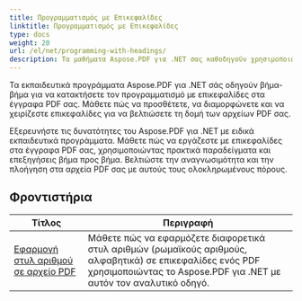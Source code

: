 ```yaml
---
title: Προγραμματισμός με Επικεφαλίδες
linktitle: Προγραμματισμός με Επικεφαλίδες
type: docs
weight: 20
url: /el/net/programming-with-headings/
description: Τα μαθήματα Aspose.PDF για .NET σας καθοδηγούν χρησιμοποιώντας επικεφαλίδες για να βελτιώσετε τη δομή των εγγράφων PDF σας.
---
```

Τα εκπαιδευτικά προγράμματα Aspose.PDF για .NET σάς οδηγούν βήμα-βήμα για να κατακτήσετε τον προγραμματισμό με επικεφαλίδες στα έγγραφα PDF σας. Μάθετε πώς να προσθέτετε, να διαμορφώνετε και να χειρίζεστε επικεφαλίδες για να βελτιώσετε τη δομή των αρχείων PDF σας.

Εξερευνήστε τις δυνατότητες του Aspose.PDF για .NET με ειδικά εκπαιδευτικά προγράμματα. Μάθετε πώς να εργάζεστε με επικεφαλίδες στα έγγραφα PDF σας, χρησιμοποιώντας πρακτικά παραδείγματα και επεξηγήσεις βήμα προς βήμα. Βελτιώστε την αναγνωσιμότητα και την πλοήγηση στα αρχεία PDF σας με αυτούς τους ολοκληρωμένους πόρους.

## Φροντιστήρια
| Τίτλος | Περιγραφή |
| --- | --- | 
| [Εφαρμογή στυλ αριθμού σε αρχείο PDF](./apply-number-style/) | Μάθετε πώς να εφαρμόζετε διαφορετικά στυλ αριθμών (ρωμαϊκούς αριθμούς, αλφαβητικά) σε επικεφαλίδες ενός PDF χρησιμοποιώντας το Aspose.PDF για .NET με αυτόν τον αναλυτικό οδηγό. |   